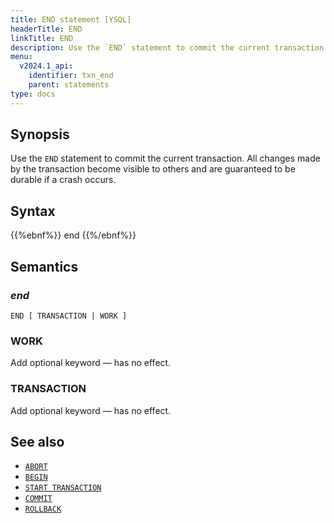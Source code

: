 ```yaml
---
title: END statement [YSQL]
headerTitle: END
linkTitle: END
description: Use the `END` statement to commit the current transaction.
menu:
  v2024.1_api:
    identifier: txn_end
    parent: statements
type: docs
---
```


## Synopsis

Use the `END` statement to commit the current transaction. All changes made by the transaction become visible to others and are guaranteed to be durable if a crash occurs.

## Syntax

{{%ebnf%}}
  end
{{%/ebnf%}}

## Semantics

### *end*

```
END [ TRANSACTION | WORK ]
```

### WORK

Add optional keyword — has no effect.

### TRANSACTION

Add optional keyword — has no effect.

## See also

- [`ABORT`](../txn_abort)
- [`BEGIN`](../txn_begin/)
- [`START TRANSACTION`](../txn_start/)
- [`COMMIT`](../txn_commit)
- [`ROLLBACK`](../txn_rollback)
